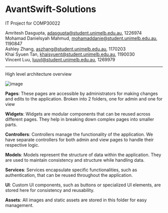 # AvantSwift-Solutions

IT Project for COMP30022

Amritesh Dasgupta, adasgupta@student.unimelb.edu.au, 1226974 \
Mohamad Danielsyah Mahmud, mohamaddanie@student.unimelb.edu.au, 1190847 \
Ashley Zhang, aszhang@student.unimelb.edu.au, 1170203 \
Khai Syuen Tan, khaisyuent@student.unimelb.edu.au, 1190030 \
Vincent Luu, luuvl@student.unimelb.edu.au, 1269979

---------------------------------
High level architecture overview

![image](https://github.com/AvantSwift-Solutions/AvantSwift-Solutions/assets/82506964/74a83e09-1a2b-44bd-992f-ba4aa2a99c04)

**Pages**: These pages are accessible by administrators for making changes and edits to the application. Broken into 2 folders, one for admin and one for view

**Widgets**: Widgets are modular components that can be reused across different pages. They help in breaking down complex pages into smaller parts.

**Controllers**: Controllers manage the functionality of the application. We have separate controllers for both admin and view pages to handle their respective logic.

**Models**: Models represent the structure of data within the application. They are used to maintain consistency and structure while handling data.

**Services**: Services encapsulate specific functionalities, such as authentication, that can be reused throughout the application.

**UI**: Custom UI components, such as buttons or specialized UI elements, are stored here for consistency and reusability.

**Assets**: All images and static assets are stored in this folder for easy management.
